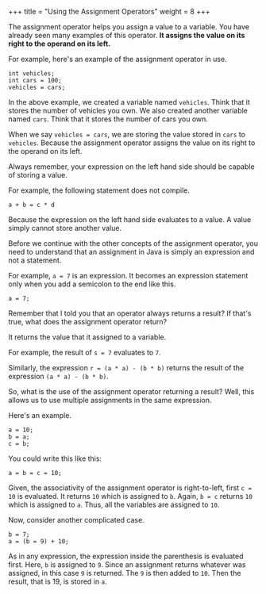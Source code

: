 +++
title = "Using the Assignment Operators"
weight = 8
+++

The assignment operator helps you assign a value to a variable. You have
already seen many examples of this operator. **It assigns the value on its
right to the operand on its left.**

For example, here's an example of the assignment operator in use.
```
int vehicles;
int cars = 100;
vehicles = cars;
```

In the above example, we created a variable named `vehicles`. Think that
it stores the number of vehicles you own. We also created another variable
named `cars`. Think that it stores the number of cars you own.

When we say `vehicles = cars`, we are storing the value stored in `cars`
to `vehicles`. Because the assignment operator assigns the value on its
right to the operand on its left.

Always remember, your expression on the left hand side should be capable of storing a value.

For example, the following statement does not compile.

```
a + b = c * d
```

Because the expression on the left hand side evaluates to a value.
A value simply cannot store another value.

Before we continue with the other concepts of the assignment operator, you need to understand that an assignment in Java is simply an expression and not a statement.

For example, `a = 7` is an expression. It becomes an expression statement only when you add a semicolon to the end like this.

```
a = 7;
```

Remember that I told you that an operator always returns a result? If that's true, what does the assignment operator return?

It returns the value that it assigned to a variable.

For example, the result of `s = 7` evaluates to `7`.

Similarly, the expression `r = (a * a) - (b * b)` returns the result of the expression `(a * a) - (b * b)`.

So, what is the use of the assignment operator returning a result?
Well, this allows us to use multiple assignments in the same expression.

Here's an example.
```
a = 10;
b = a;
c = b;
```

You could write this like this:
```
a = b = c = 10;
```

Given, the associativity of the assignment operator is right-to-left, first `c = 10` is evaluated. It returns `10` which is assigned to `b`. Again, `b = c` returns `10` which is assigned to `a`. Thus, all the variables are assigned to `10`.

Now, consider another complicated case.

```
b = 7;
a = (b = 9) + 10;
```

As in any expression, the expression inside the parenthesis is evaluated first. Here, `b` is assigned to `9`. Since an assignment returns whatever was assigned, in this case `9` is returned. The `9` is then added to `10`. Then the result, that is 19, is stored in `a`.